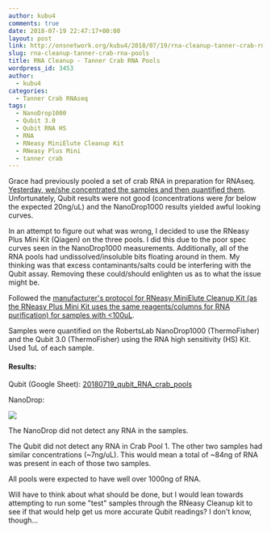 ```yaml
---
author: kubu4
comments: true
date: 2018-07-19 22:47:17+00:00
layout: post
link: http://onsnetwork.org/kubu4/2018/07/19/rna-cleanup-tanner-crab-rna-pools/
slug: rna-cleanup-tanner-crab-rna-pools
title: RNA Cleanup - Tanner Crab RNA Pools
wordpress_id: 3453
author:
  - kubu4
categories:
  - Tanner Crab RNAseq
tags:
  - NanoDrop1000
  - Qubit 3.0
  - Qubit RNA HS
  - RNA
  - RNeasy MiniElute Cleanup Kit
  - RNeasy Plus Mini
  - tanner crab
---
```


Grace had previously pooled a set of crab RNA in preparation for RNAseq. [Yesterday, we/she concentrated the samples and then quantified them](https://grace-ac.github.io/Crab-pools-pt-2-Skyline/). Unfortunately, Qubit results were not good (concentrations were _far_ below the expected 20ng/uL) and the NanoDrop1000 results yielded awful looking curves.

In an attempt to figure out what was wrong, I decided to use the RNeasy Plus Mini Kit (Qiagen) on the three pools. I did this due to the poor spec curves seen in the NanoDrop1000 measurements. Additionally, all of the RNA pools had undissolved/insoluble bits floating around in them. My thinking was that excess contaminants/salts could be interfering with the Qubit assay. Removing these could/should enlighten us as to what the issue might be.

Followed the [manufacturer's protocol for RNeasy MiniElute Cleanup Kit (as the RNeasy Plus Mini Kit uses the same reagents/columns for RNA purification) for samples with <100uL](https://github.com/RobertsLab/resources/blob/master/protocols/Commercial_Protocols/Qiagen_RNeasy-MinElute-Cleanup-Handbook.pdf).

Samples were quantified on the RobertsLab NanoDrop1000 (ThermoFisher) and the Qubit 3.0 (ThermoFisher) using the RNA high sensitivity (HS) Kit. Used 1uL of each sample.



#### Results:



Qubit (Google Sheet): [20180719_qubit_RNA_crab_pools](https://docs.google.com/spreadsheets/d/16m72gJ_ne5ccBaUxEzzX03RRgeVUNbnqWzXQa2EAj30/edit?usp=sharing)

NanoDrop:

![](http://owl.fish.washington.edu/Athaliana/20180719_nanodrop_RNA_crab_pools.PNG)

The NanoDrop did not detect any RNA in the samples.

The Qubit did not detect any RNA in Crab Pool 1. The other two samples had similar concentrations (~7ng/uL). This would mean a total of ~84ng of RNA was present in each of those two samples.

All pools were expected to have well over 1000ng of RNA.

Will have to think about what should be done, but I would lean towards attempting to run some "test" samples through the RNeasy Cleanup kit to see if that would help get us more accurate Qubit readings? I don't know, though...
